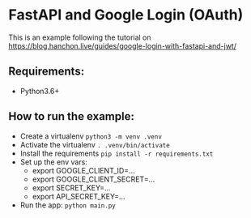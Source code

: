 # FastAPI and Google Login (OAuth)
This is an example following the tutorial on https://blog.hanchon.live/guides/google-login-with-fastapi-and-jwt/

## Requirements:
- Python3.6+

## How to run the example:
- Create a virtualenv `python3 -m venv .venv`
- Activate the virtualenv `. .venv/bin/activate`
- Install the requirements `pip install -r requirements.txt`
- Set up the env vars:
    - export GOOGLE_CLIENT_ID=...
    - export GOOGLE_CLIENT_SECRET=...
    - export SECRET_KEY=...
    - export API_SECRET_KEY=...
- Run the app: `python main.py`
